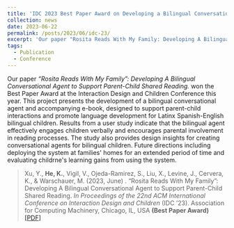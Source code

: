```yaml
---
title: 'IDC 2023 Best Paper Award on Developing a Bilingual Conversational Agent for Shared Reading'
collection: news
date: 2023-06-22
permalink: /posts/2023/06/idc-23/
excerpt: 'Our paper "Rosita Reads With My Family: Developing A Bilingual Conversational Agent to Support Parent-Child Shared Reading" won the Best Paper Award at the Interaction Design and Children Conference this year...'
tags:
  - Publication
  - Conference
---
```


Our paper *“Rosita Reads With My Family”: Developing A Bilingual Conversational Agent to Support Parent-Child Shared Reading.* won the Best Paper Award at the Interaction Design and Children Conference this year. This project presents the development of a bilingual conversational agent and accompanying e-book, designed to support parent-child interactions and promote language development for Latinx Spanish-English bilingual children. Results from a user study indicate that the bilingual agent effectively engages children verbally and encourages parental involvement in reading processes. The study also provides design insights for creating conversational agents for bilingual children. Future directions including deploying the system at families' homes for an extended period of time and evaluating childrne's learning gains from using the system.

> Xu, Y., **He, K.**, Vigil, V., Ojeda-Ramirez, S., Liu, X., Levine, J., Cervera, K., & Warschauer, M. (2023, June) . “Rosita Reads With My Family”: Developing A Bilingual Conversational Agent to Support Parent-Child Shared Reading. *In Proceedings of the 22nd ACM International Conference on Interaction Design and Children* (IDC ’23). Association for Computing Machinery, Chicago, IL, USA **(Best Paper Award)** [[PDF]](https://dl.acm.org/doi/10.1145/3585088.3589354)